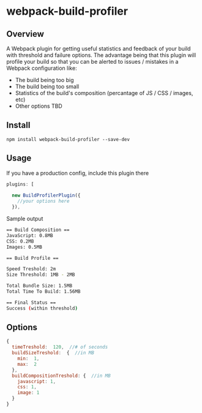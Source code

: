 # webpack-build-profiler

## Overview
A Webpack plugin for getting useful statistics and feedback of your build with threshold and failure options.  The advantage being that this plugin will profile your build so that you can be alerted to issues / mistakes in a Webpack configuration like:
- The build being too big
- The build being too small
- Statistics of the build's composition (percantage of JS / CSS / images, etc)
- Other options TBD

## Install
`npm install webpack-build-profiler --save-dev`

## Usage
If you have a production config, include this plugin there 
```javascript
plugins: [
  
  new BuildProfilerPlugin({
    //your options here
  }),
```

Sample output
```bash
== Build Composition ==
JavaScript: 0.8MB
CSS: 0.2MB
Images: 0.5MB

== Build Profile ==

Speed Treshold: 2m
Size Threshold: 1MB - 2MB

Total Bundle Size: 1.5MB
Total Time To Build: 1.56MB

== Final Status == 
Success (within threshold)
```

## Options
```javascript
{
  timeTreshold:  120,  //# of seconds
  buildSizeTreshold:  {  //in MB
    min:  1,
    max:  2
  },
  buildCompositionTreshold: {  //in MB
    javascript: 1,
    css: 1,
    image: 1
  }
}
```
